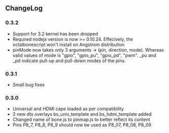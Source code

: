 ChangeLog
---------

### 0.3.2

* Support for 3.2 kernel has been dropped
* Required nodejs version is now >= 0.10.24. Effecively, the octalbonescript won't install on Angstrom distribution
* pinMode now takes only 3 arguments -> (pin, direction, mode). Whereas valid values of mode is "gpio", "gpio_pu", "gpio_pd", "pwm". _pu and _pd indicate pull-up and pull-down modes of the pins.

### 0.3.1

* Small bug fixes

### 0.3.0

* Universal and HDMI cape loaded as per compatibility
* 2 new dts overlays bs_univ_template and bs_hdmi_template added
* Changed name of bone.js to pinmap.js to better reflect its content
* Pins P8_7, P8_8, P8_9 should now be used as P8_07, P8_08, P8_09

